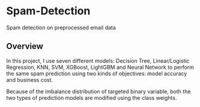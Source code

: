 # Spam-Detection
Spam detection on preprocessed email data

## Overview
In this project, I use seven different models: Decision Tree, Linear/Logistic Regression, KNN, SVM, XGBoost, LightGBM and Neural Network to perform the same spam prediction using two kinds of objectives: model accuracy and business cost.

Because of the imbalance distribution of targeted binary variable, both the two types of prediction models are modified using the class weights.
